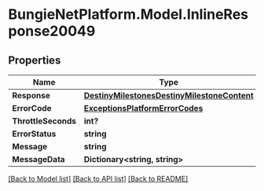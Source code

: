 # BungieNetPlatform.Model.InlineResponse20049
## Properties

Name | Type | Description | Notes
------------ | ------------- | ------------- | -------------
**Response** | [**DestinyMilestonesDestinyMilestoneContent**](DestinyMilestonesDestinyMilestoneContent.md) |  | [optional] 
**ErrorCode** | [**ExceptionsPlatformErrorCodes**](ExceptionsPlatformErrorCodes.md) |  | [optional] 
**ThrottleSeconds** | **int?** |  | [optional] 
**ErrorStatus** | **string** |  | [optional] 
**Message** | **string** |  | [optional] 
**MessageData** | **Dictionary&lt;string, string&gt;** |  | [optional] 

[[Back to Model list]](../README.md#documentation-for-models) [[Back to API list]](../README.md#documentation-for-api-endpoints) [[Back to README]](../README.md)

